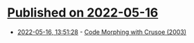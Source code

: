 # [Published on 2022-05-16](index.md)

* [2022-05-16, 13:51:28](https://news.ycombinator.com/item?id=31397165) - [Code Morphing with Crusoe (2003)](https://www.embedded.com/code-morphing-with-crusoe/)
